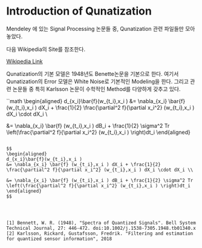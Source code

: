 Introduction of Qunatization
====

Mendeley 에 있는 Signal Processing 논문들 중, Qunatization 관련 파일들만 모아놓았다.

다음 Wikipedia의 Site를 참조한다.

[Wikipedia Link](https://en.wikipedia.org/wiki/Quantization_(signal_processing)#cite_note-Bennett-4)

Qunatization의 기본 모델은 1948년도 Benette논문을 기본으로 한다.
여기서 Qunatization의 Error 모델은 White Noise로 기본적인 Modeling을 한다.
그리고 관련 논문들 중 특히 Karlsson 논문이 수학적인 Method를 다양하게 갖추고 있다.

``math
\begin{aligned}
d_{x_i}\bar{f}(w_{t_i},x_i )
&= \nabla_{x_i} \bar{f} (w_{t_i},x_i ) dX_i + \frac{1}{2} \frac{\partial^2 f}{\partial x_i^2} (w_{t_i},x_i ) dX_i \cdot dX_i \\

&= \nabla_{x_i} \bar{f} (w_{t_i},x_i ) dB_i + \frac{1}{2} \sigma^2 Tr \left(\frac{\partial^2 f}{\partial x_i^2} (w_{t_i},x_i ) \right)dt_i
\end{aligned}
```

$$
\begin{aligned}
d_{x_i}\bar{f}(w_{t_i},x_i )
&= \nabla_{x_i} \bar{f} (w_{t_i},x_i ) dX_i + \frac{1}{2} \frac{\partial^2 f}{\partial x_i^2} (w_{t_i},x_i ) dX_i \cdot dX_i \\

&= \nabla_{x_i} \bar{f} (w_{t_i},x_i ) dB_i + \frac{1}{2} \sigma^2 Tr \left(\frac{\partial^2 f}{\partial x_i^2} (w_{t_i},x_i ) \right)dt_i
\end{aligned}
$$

 


[1] Bennett, W. R. (1948), "Spectra of Quantized Signals". Bell System Technical Journal, 27: 446-472. doi:10.1002/j.1538-7305.1948.tb01340.x
[2] Karlsson, Rickard, Gustafsson, Fredrik. "Filtering and estimation for quantized sensor information", 2018 
